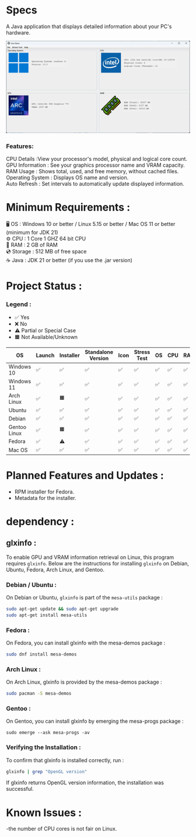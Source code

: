 # Specs

A Java application that displays detailed information about your PC's hardware.

![img.png](img.png)

### Features:

CPU Details :View your processor's model, physical and logical core count.  
GPU Information : See your graphics processor name and VRAM capacity.  
RAM Usage : Shows total, used, and free memory, without cached files.  
Operating System : Displays OS name and version.  
Auto Refresh : Set intervals to automatically update displayed information.

# Minimum Requirements :

🖥️ OS : Windows 10 or better / Linux 5.15 or better / Mac OS 11 or better (minimum for JDK 21)  
⚙️ CPU : 1 Core 1 GHZ 64 bit CPU  
💾 RAM : 2 GB of RAM  
💿 Storage : 512 MB of free space  
☕ Java : JDK 21 or better (if you use the .jar version)

# Project Status :

### Legend :
- ✅ Yes
- ❌ No
- ⚠️ Partial or Special Case
- 🟧 Not Available/Unknown

| OS            | Launch     | Installer     | Standalone Version  | Icon  | Stress Test  | OS | CPU  | RAM  | VRAM  |
|---------------|------------|---------------|---------------------|-------|--------------|----|------|------|-------|
| Windows 10    | ✅        | ✅            | ✅                  | ✅    | ✅          | ✅ | ✅  | ✅   | ✅   |
| Windows 11    | ✅        | ✅            | ✅                  | ✅    | ✅          | ✅ | ✅  | ✅   | ✅   |
| Arch Linux    | ✅        | 🟧            | ✅                  | ✅    | ✅          | ✅ | ✅  | ✅   | ✅   |
| Ubuntu        | ✅        | ✅            | ✅                  | ✅    | ✅          | ✅ | ✅  | ✅   | ✅   |
| Debian        | ✅        | ✅            | ✅                  | ✅    | ✅          | ✅ | ✅  | ✅   | ✅   |
| Gentoo Linux  | ✅        | 🟧            | ✅                  | ✅    | ✅          | ✅ | ✅  | ✅   | ✅   |
| Fedora        | ✅        | ⚠️            | ✅                  | ✅    | ✅          | ✅ | ✅  | ✅   | ✅   |
| Mac OS        | ✅        | ✅            | ✅                  | ✅    | ✅          | ✅ | ✅  | ✅   | ✅   |

# Planned Features and Updates :

- RPM installer for Fedora.
- Metadata for the installer.

# dependency :

## glxinfo :

To enable GPU and VRAM information retrieval on Linux, this program requires `glxinfo`. Below are the instructions for installing `glxinfo` on Debian, Ubuntu, Fedora, Arch Linux, and Gentoo.

### Debian / Ubuntu :
On Debian or Ubuntu, `glxinfo` is part of the `mesa-utils` package :
```bash
sudo apt-get update && sudo apt-get upgrade
sudo apt-get install mesa-utils
```
### Fedora :
On Fedora, you can install glxinfo with the mesa-demos package :
```bash
sudo dnf install mesa-demos
```
### Arch Linux :
On Arch Linux, glxinfo is provided by the mesa-demos package :
```bash
sudo pacman -S mesa-demos
```
### Gentoo :
On Gentoo, you can install glxinfo by emerging the mesa-progs package :
```
sudo emerge --ask mesa-progs -av
```
### Verifying the Installation :
To confirm that glxinfo is installed correctly, run :
```bash
glxinfo | grep "OpenGL version"
```
If glxinfo returns OpenGL version information, the installation was successful.

# Known Issues :

-the number of CPU cores is not fair on Linux.
